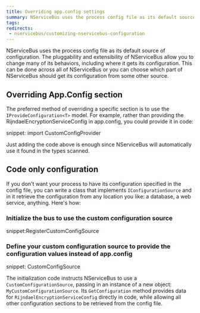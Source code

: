 ```yaml
---
title: Overriding app.config settings
summary: NServiceBus uses the process config file as its default source of configuration.
tags:
redirects:
 - nservicebus/customizing-nservicebus-configuration
---
```


NServiceBus uses the process config file as its default source of configuration. The pluggability and extensibility of NServiceBus allow you to change many of its behaviors, including where it gets its configuration. This can be done across all of NServiceBus or you can choose which part of NServiceBus should get its configuration from some other source.


## Overriding App.Config section

The preferred method of overriding a specific section is to use the `IProvideConfiguration<T>` model. For example, rather than providing the RijndaelEncryptionServiceConfig in app.config, you could provide it in code:

snippet: import CustomConfigProvider

Just adding the code above is enough since NServiceBus will automatically use it found in the types scanned.


## Code only configuration

If you don't want your process to have its configuration specified in the config file, you can write a class that implements `IConfigurationSource` and in it retrieve the configuration from any location you like: a database, a web service, anything. Here's how:


### Initialize the bus to use the custom configuration source

snippet:RegisterCustomConfigSource


### Define your custom configuration source to provide the configuration values instead of app.config

snippet: CustomConfigSource

The initialization code instructs NServiceBus to use a `CustomConfigurationSource`, passing in an instance of a new object: `MyCustomConfigurationSource`. Its `GetConfiguration` method provides data for `RijndaelEncryptionServiceConfig` directly in code, while allowing all other configuration sections to be retrieved from the config file.